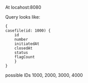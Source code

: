 At locahost:8080

Query looks like:

```
{
casefile(id: 1000) {
    id
    number
    initiatedAt
    closedAt
    status
    flagCount
    }
}
```

possible IDs
1000, 2000, 3000, 4000
